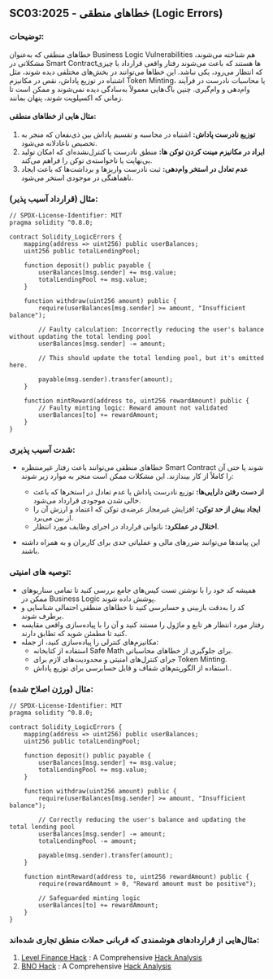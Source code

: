 ## SC03:2025 - خطاهای منطقی (Logic Errors)

### توضیحات: 
خطاهای منطقی که به‌عنوان Business Logic Vulnerabilities هم شناخته می‌شوند، مشکلاتی در Smart Contract‌ها هستند که باعث می‌شوند رفتار واقعی قرارداد با چیزی که انتظار می‌رود، یکی نباشد. این خطاها می‌توانند در بخش‌های مختلفی دیده شوند، مثل اشتباه در توزیع پاداش، نقص در مکانیزم Token Minting، یا محاسبات نادرست در فرآیند وام‌دهی و وام‌گیری. چنین باگ‌هایی معمولاً به‌سادگی دیده نمی‌شوند و ممکن است تا زمانی که اکسپلویت شوند، پنهان بمانند.

#### مثال هایی از خطاهای منطقی:
1. **توزیع نادرست پاداش:** اشتباه در محاسبه و تقسیم پاداش بین ذی‌نفعان که منجر به تخصیص ناعادلانه می‌شود.
2. **ایراد در مکانیزم مینت کردن توکن ها:** منطق نادرست یا کنترل‌نشده‌ای که امکان تولید بی‌نهایت یا ناخواسته‌ی توکن را فراهم می‌کند.
3. **عدم تعادل در استخر وام‌دهی:** ثبت نادرست واریزها و برداشت‌ها که باعث ایجاد ناهماهنگی در موجودی استخر می‌شود.

### مثال (قرارداد آسیب پذیر):
```solidity
// SPDX-License-Identifier: MIT
pragma solidity ^0.8.0;

contract Solidity_LogicErrors {
    mapping(address => uint256) public userBalances;
    uint256 public totalLendingPool;

    function deposit() public payable {
        userBalances[msg.sender] += msg.value;
        totalLendingPool += msg.value;
    }

    function withdraw(uint256 amount) public {
        require(userBalances[msg.sender] >= amount, "Insufficient balance");

        // Faulty calculation: Incorrectly reducing the user's balance without updating the total lending pool
        userBalances[msg.sender] -= amount;

        // This should update the total lending pool, but it's omitted here.

        payable(msg.sender).transfer(amount);
    }

    function mintReward(address to, uint256 rewardAmount) public {
        // Faulty minting logic: Reward amount not validated
        userBalances[to] += rewardAmount;
    }
}
```

### شدت آسیب پذیری:
- خطاهای منطقی می‌توانند باعث رفتار غیرمنتظره Smart Contract شوند یا حتی آن را کاملاً از کار بیندازند. این مشکلات ممکن است منجر به موارد زیر شوند:

  - **از دست رفتن دارایی‌ها:** توزیع نادرست پاداش یا عدم تعادل در استخرها که باعث خالی شدن موجودی قرارداد می‌شود.
  - **ایجاد بیش از حد توکن:** افزایش غیرمجاز عرضه‌ی توکن که اعتماد و ارزش آن را از بین می‌برد.
  - **اختلال در عملکرد:** ناتوانی قرارداد در اجرای وظایف مورد انتظار.
- این پیامدها می‌توانند ضررهای مالی و عملیاتی جدی برای کاربران و  به همراه داشته باشند.

### توصیه های امنیتی:
- همیشه کد خود را با نوشتن تست کیس‌های جامع بررسی کنید تا تمامی سناریوهای ممکن در Business Logic پوشش داده شوند.
- کد را به‌دقت بازبینی و حسابرسی کنید تا خطاهای منطقی احتمالی شناسایی و برطرف شوند.
- رفتار مورد انتظار هر تابع و ماژول را مستند کنید و آن را با پیاده‌سازی واقعی مقایسه کنید تا مطمئن شوید که تطابق دارند.
- مکانیزم‌های کنترلی را پیاده‌سازی کنید، از جمله:
  -  استفاده از کتابخانه Safe Math  برای جلوگیری از خطاهای محاسباتی.
  - جرای کنترل‌های امنیتی و محدودیت‌های لازم برای Token Minting.
  - استفاده از الگوریتم‌های شفاف و قابل حسابرسی برای توزیع پاداش..

### مثال (ورژن اصلاح شده):
```solidity
// SPDX-License-Identifier: MIT
pragma solidity ^0.8.0;

contract Solidity_LogicErrors {
    mapping(address => uint256) public userBalances;
    uint256 public totalLendingPool;

    function deposit() public payable {
        userBalances[msg.sender] += msg.value;
        totalLendingPool += msg.value;
    }

    function withdraw(uint256 amount) public {
        require(userBalances[msg.sender] >= amount, "Insufficient balance");

        // Correctly reducing the user's balance and updating the total lending pool
        userBalances[msg.sender] -= amount;
        totalLendingPool -= amount;

        payable(msg.sender).transfer(amount);
    }

    function mintReward(address to, uint256 rewardAmount) public {
        require(rewardAmount > 0, "Reward amount must be positive");

        // Safeguarded minting logic
        userBalances[to] += rewardAmount;
    }
}
```

### مثال‌هایی از قراردادهای هوشمندی که قربانی حملات منطق تجاری شده‌اند:


1. [Level Finance Hack](https://bscscan.com/address/0x9f00fbd6c095d2c542687ed5afb68d9c3fb2f464#code#F11#L165) : A Comprehensive [Hack Analysis](https://blog.solidityscan.com/level-finance-hack-analysis-16fda3996ecb)
2. [BNO Hack](https://bscscan.com/address/0xdca503449899d5649d32175a255a8835a03e4006#code) : A Comprehensive [Hack Analysis](https://blog.solidityscan.com/bno-hack-analysis-15436d73e44e)